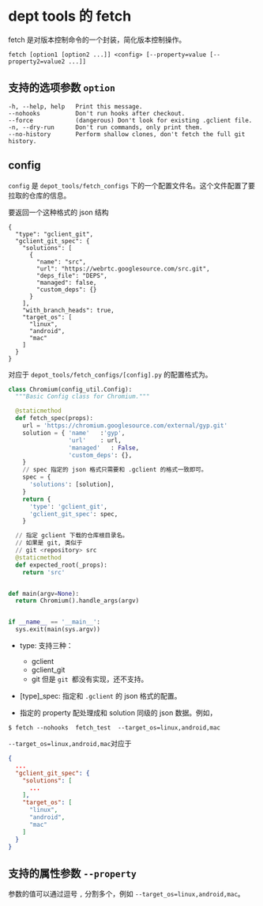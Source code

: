 # dept tools 的 fetch

fetch 是对版本控制命令的一个封装，简化版本控制操作。

```
fetch [option1 [option2 ...]] <config> [--property=value [--property2=value2 ...]]
```


## 支持的选项参数 `option`

```
-h, --help, help   Print this message.
--nohooks          Don't run hooks after checkout.
--force            (dangerous) Don't look for existing .gclient file.
-n, --dry-run      Don't run commands, only print them.
--no-history       Perform shallow clones, don't fetch the full git history.
```

## config

`config` 是 `depot_tools/fetch_configs` 下的一个配置文件名。这个文件配置了要拉取的仓库的信息。

要返回一个这种格式的 json 结构

```
{
  "type": "gclient_git",
  "gclient_git_spec": {
    "solutions": [
      {
        "name": "src",
        "url": "https://webrtc.googlesource.com/src.git",
        "deps_file": "DEPS",
        "managed": false,
        "custom_deps": {}
      }
    ],
    "with_branch_heads": true,
    "target_os": [
      "linux",
      "android",
      "mac"
    ]
  }
}
```

对应于 `depot_tools/fetch_configs/[config].py` 的配置格式为。

```python
class Chromium(config_util.Config):
  """Basic Config class for Chromium."""

  @staticmethod
  def fetch_spec(props):
    url = 'https://chromium.googlesource.com/external/gyp.git'
    solution = { 'name'   :'gyp',
                 'url'    : url,
                 'managed'   : False,
                 'custom_deps': {},
    }
    // spec 指定的 json 格式只需要和 .gclient 的格式一致即可。
    spec = {
      'solutions': [solution],
    }
    return {
      'type': 'gclient_git',
      'gclient_git_spec': spec,
    }

  // 指定 gclient 下载的仓库根目录名。
  // 如果是 git, 类似于
  // git <repository> src
  @staticmethod
  def expected_root(_props):
    return 'src'


def main(argv=None):
  return Chromium().handle_args(argv)


if __name__ == '__main__':
  sys.exit(main(sys.argv))
```

- type: 支持三种：
    - gclient
    - gclient_git
    - git
    但是 `git `都没有实现，还不支持。

- [type]_spec: 指定和 `.gclient` 的 json 格式的配置。

- 指定的 property 配处理成和 solution 同级的 json 数据。例如，
```
$ fetch --nohooks  fetch_test  --target_os=linux,android,mac
```

`--target_os=linux,android,mac`对应于

```json
{
  ...
  "gclient_git_spec": {
    "solutions": [
      ...
    ],
    "target_os": [
      "linux",
      "android",
      "mac"
    ]
  }
}
```

## 支持的属性参数 `--property`

参数的值可以通过逗号 `,` 分割多个，例如 `--target_os=linux,android,mac`。



## 